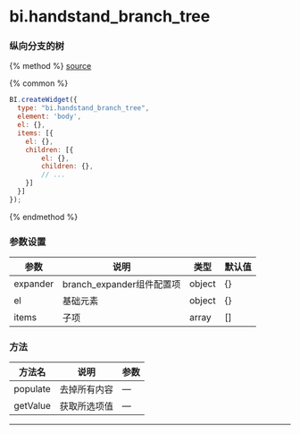 # bi.handstand_branch_tree
### 纵向分支的树

{% method %}
[source](https://jsfiddle.net/fineui/c2kaoc7x/)

{% common %}
```javascript
BI.createWidget({
  type: "bi.handstand_branch_tree",
  element: 'body',
  el: {},
  items: [{
    el: {},
    children: [{
        el: {},
        children: {},
        // ...
    }]
  }]
});
```

{% endmethod %}



### 参数设置

| 参数       | 说明                   | 类型     | 默认值  |
| -------- | -------------------- | ------ | ---- |
| expander | branch_expander组件配置项 | object | {}   |
| el       | 基础元素                     | object | {}   |
| items    | 子项                   | array  | []   |



### 方法

| 方法名      | 说明     | 参数 |
| -------- | ------ | ---- |
| populate | 去掉所有内容 | —    |
| getValue | 获取所选项值 | —    |

------

